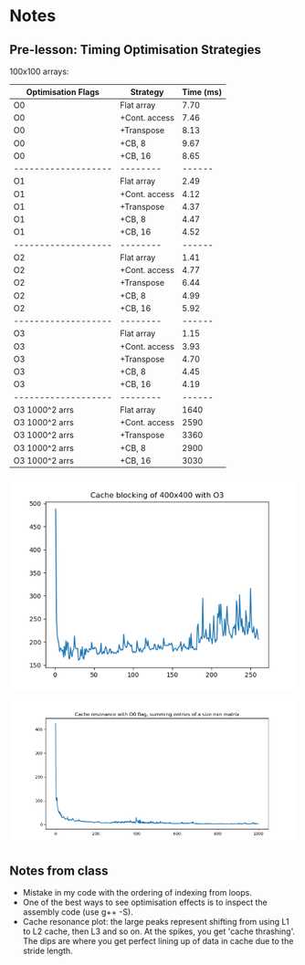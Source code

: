 # Notes

## Pre-lesson: Timing Optimisation Strategies

100x100 arrays:

| Optimisation Flags    | Strategy        | Time (ms)
| -------------------   | --------        | ------
| O0                    | Flat array      | 7.70
| O0                    | +Cont. access   | 7.46
| O0                    | +Transpose      | 8.13
| O0                    | +CB, 8          | 9.67
| O0                    | +CB, 16         | 8.65
| -------------------   | --------        | ------
| O1                    | Flat array      | 2.49
| O1                    | +Cont. access   | 4.12
| O1                    | +Transpose      | 4.37
| O1                    | +CB, 8          | 4.47
| O1                    | +CB, 16         | 4.52
| -------------------   | --------        | ------
| O2                    | Flat array      | 1.41
| O2                    | +Cont. access   | 4.77
| O2                    | +Transpose      | 6.44
| O2                    | +CB, 8          | 4.99
| O2                    | +CB, 16         | 5.92
| -------------------   | --------        | ------
| O3                    | Flat array      | 1.15
| O3                    | +Cont. access   | 3.93
| O3                    | +Transpose      | 4.70
| O3                    | +CB, 8          | 4.45
| O3                    | +CB, 16         | 4.19
| -------------------   | --------        | ------
| O3 1000^2 arrs        | Flat array      | 1640
| O3 1000^2 arrs        | +Cont. access   | 2590
| O3 1000^2 arrs        | +Transpose      | 3360
| O3 1000^2 arrs        | +CB, 8          | 2900
| O3 1000^2 arrs        | +CB, 16         | 3030

![Plot](./cacheblocking.png)

![Plot](./cacheresonance.png)

## Notes from class

- Mistake in my code with the ordering of indexing from loops.
- One of the best ways to see optimisation effects is to inspect the assembly code (use g++ -S).
- Cache resonance plot: the large peaks represent shifting from using L1 to L2 cache, then L3 and so on. At the spikes, you get 'cache thrashing'. The dips are where you get perfect lining up of data in cache due to the stride length.